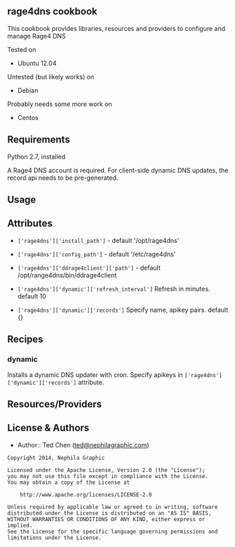 rage4dns cookbook
-----------------
This cookbook provides libraries, resources and providers to configure and manage Rage4 DNS

Tested on

* Ubuntu 12.04

Untested (but likely works) on

* Debian

Probably needs some more work on

* Centos


Requirements
------------
Python 2.7, installed

A Rage4 DNS account is required.  For client-side dynamic DNS updates, the record api needs to be pre-generated.

Usage
-----

Attributes
----------

- `['rage4dns']['install_path']` - default '/opt/rage4dns'
- `['rage4dns']['config_path']` - default '/etc/rage4dns'
- `['rage4dns']['ddrage4client']['path']` - default /opt/range4dns/bin/ddrage4client

- `['rage4dns']['dynamic']['refresh_interval']` Refresh in minutes.  default 10
- `['rage4dns']['dynamic']['records']` Specify name, apikey pairs.  default {}


Recipes
-------

### dynamic
Installs a dynamic DNS updater with cron.  Specify apikeys in `['rage4dns']['dynamic']['records']` attribute.


Resources/Providers
-------------------


License & Authors
-----------------
- Author:: Ted Chen (<ted@nephilagraphic.com>)

```text
Copyright 2014, Nephila Graphic

Licensed under the Apache License, Version 2.0 (the "License");
you may not use this file except in compliance with the License.
You may obtain a copy of the License at

    http://www.apache.org/licenses/LICENSE-2.0

Unless required by applicable law or agreed to in writing, software
distributed under the License is distributed on an "AS IS" BASIS,
WITHOUT WARRANTIES OR CONDITIONS OF ANY KIND, either express or implied.
See the License for the specific language governing permissions and
limitations under the License.
```